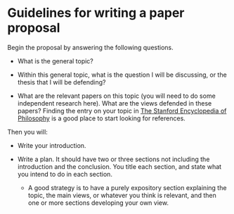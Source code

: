 # Guidelines for writing a paper proposal

Begin the proposal by answering the following questions.


- What is the general topic?

- Within this general topic, what is the question I will be discussing, or the thesis that I will be defending?

- What are the relevant papers on this topic (you will need to do some independent research here). What are the views defended in these papers? Finding the entry on your topic in [The Stanford Encyclopedia of Philosophy](https://plato.stanford.edu/) is a good place to start looking for references.

Then you will:

- Write your introduction.

- Write a plan. It should have two or three sections not including the introduction and the conclusion. You title each section, and state what you intend to do in each section. 

	- A good strategy is to have a purely expository section explaining the topic, the main views, or whatever you think is relevant, and then one or more sections developing your own view.

